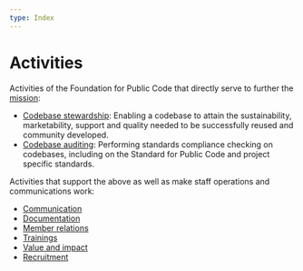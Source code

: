 ```yaml
---
type: Index
---
```


# Activities

Activities of the Foundation for Public Code that directly serve to further the [mission](../organization/mission.md):

* [Codebase stewardship](codebase-stewardship/index.md): Enabling a codebase to attain the sustainability, marketability, support and quality needed to be successfully reused and community developed.
* [Codebase auditing](codebase-auditing/index.md): Performing standards compliance checking on codebases, including on the Standard for Public Code and project specific standards.

Activities that support the above as well as make staff operations and communications work:

* [Communication](communication/index.md)
* [Documentation](documentation/index.md)
* [Member relations](member-relations/index.md)
* [Trainings](trainings/index.md)
* [Value and impact](value-and-impact/index.md)
* [Recruitment](recruitment/index.md)
